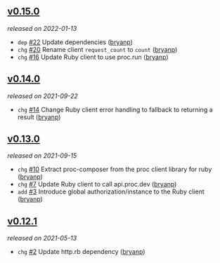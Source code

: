 ## [v0.15.0](https://github.com/metabahn/proc/releases/tag/2022-01-13)

*released on 2022-01-13*

  * `dep` [#22](https://github.com/metabahn/proc/pull/22) Update dependencies ([bryanp](https://github.com/bryanp))
  * `chg` [#20](https://github.com/metabahn/proc/pull/20) Rename client `request_count` to `count` ([bryanp](https://github.com/bryanp))
  * `chg` [#16](https://github.com/metabahn/proc/pull/16) Update Ruby client to use proc.run ([bryanp](https://github.com/bryanp))

## [v0.14.0](https://github.com/metabahn/proc/releases/tag/2021-09-22)

*released on 2021-09-22*

  * `chg` [#14](https://github.com/metabahn/proc/pull/14) Change Ruby client error handling to fallback to returning a result ([bryanp](https://github.com/bryanp))

## [v0.13.0](https://github.com/metabahn/proc/releases/tag/2021-09-15)

*released on 2021-09-15*

  * `chg` [#10](https://github.com/metabahn/proc/pull/10) Extract proc-composer from the proc client library for ruby ([bryanp](https://github.com/bryanp))
  * `chg` [#7](https://github.com/metabahn/proc/pull/7) Update Ruby client to call api.proc.dev ([bryanp](https://github.com/bryanp))
  * `add` [#3](https://github.com/metabahn/proc/pull/3) Introduce global authorization/instance to the Ruby client ([bryanp](https://github.com/bryanp))

## [v0.12.1](https://github.com/metabahn/proc/releases/tag/2021-05-13)

*released on 2021-05-13*

  * `chg` [#2](https://github.com/metabahn/proc/pull/2) Update http.rb dependency ([bryanp](https://github.com/bryanp))


